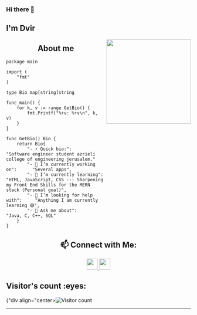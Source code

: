 ### Hi there 👋<h2> I'm Dvir</h2>

<img align='right' src="https://media3.giphy.com/media/VTtANKl0beDFQRLDTh/giphy.gif?cid=ecf05e47z0ih9328sfrdvjlejycwvvbiy3kqr6ew07o4wvdj&rid=giphy.gif" width="230">

<h2 align="center">About me</h2>

```golang
package main

import (
	"fmt"
)

type Bio map[string]string

func main() {
	for k, v := range GetBio() {
		fmt.Printf("%+v: %+v\n", k, v)
	}
}

func GetBio() Bio {
	return Bio{
		"- ⚡ Quick bio:":                    "Software engineer student azrieli college of engineering jerusalem."
		"- 🔭 I’m currently working on":      "Several apps",
		"- 🌱 I’m currently learning":        "HTML, JavaScript, CSS --- Sharpening my Front End Skills for the MERN stack (Personal goal)",
		"- 🤔 I’m looking for help with":     "Anything I am currently learning 😅",
		"- 💬 Ask me about":                  "Java, C, C++, SQL"
	}
}
```
<h2 align="center">📫 Connect with Me:</h2>

<p align="center">

  <a href="https://www.linkedin.com/in/dvir-yotvat-7608391a9//">
    <img src="https://www.vectorlogo.zone/logos/linkedin/linkedin-icon.svg" height="30" width="30">
  </a>
  
  <a href="mailto:dvir563@gmail.com">
    <img src="https://www.vectorlogo.zone/logos/gmail/gmail-icon.svg" height="30" width="30">
  </a>



</p>




<h2> Visitor's count :eyes:</h2>



{"div align="center>![Visitor count](https://visitor-badge.laobi.icu/badge?page_id=MrRabbiT-coder.MrRabbiT-coder)</a>

	
	

  





<hr>
